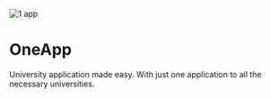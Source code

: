 ![1 app](https://cloud.githubusercontent.com/assets/11028989/11743801/206ff7e2-a013-11e5-9029-2d0c35fdca47.jpg)
# OneApp

University application made easy. With just one application to all the necessary universities.
